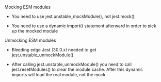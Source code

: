 Mocking ESM modules

- You need to use jest.unstable_mockModule(), not jest.mock()

- You need to use a dynamic import() statement afterward in order to pick up the mocked module

Unmocking ESM modules

- Bleeding edge Jest (30.0.x) needed to get jest.unstable_unmockModule()

- After calling jest.unstable_unmockModule() you need to call jest.resetModules() to clear the
  module cache. After this dynamic imports will load the real module, not the mock.
